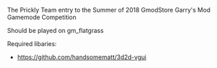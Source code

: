 The Prickly Team entry to the Summer of 2018 GmodStore Garry's Mod Gamemode Competition

Should be played on gm_flatgrass

Required libaries:
-	https://github.com/handsomematt/3d2d-vgui